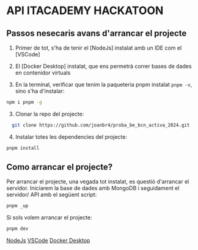 # API ITACADEMY HACKATOON

## Passos nesecaris avans d'arrancar el projecte

1. Primer de tot, s'ha de tenir el [NodeJs] instalat amb un IDE com el [VSCode]

2. El [Docker Desktop] instalat, que ens permetrà correr bases de dades en contenidor virtuals

3. En la terminal, verificar que tenim la paqueteria pnpm instalat `pnpm -v`, sino s'ha d'instalar:

```sh
npm i pnpm -g
```

3. Clonar la repo del projecte:

```sh
  git clone https://github.com/joanbr4/proba_be_bcn_activa_2024.git
```

4. Instalar totes les dependencies del projecte:

```sh
pnpm install
```

## Como arrancar el projecte?

Per arrancar el projecte, una vegada tot instalat, es questió d'arrancar el servidor. Iniciarem la base de dades amb MongoDB i seguidament el servidor/ API amb el següent script:

```sh
pnpm _up
```

Si sols volem arrancar el projecte:

```sh
pnpm dev
```

[NodeJs](https://nodejs.org/en/download/package-manager/current)
[VSCode](https://code.visualstudio.com/download)
[Docker Desktop](https://www.docker.com/products/docker-desktop/)
